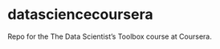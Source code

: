 datasciencecoursera
===================

Repo for the The Data Scientist’s Toolbox course at Coursera.
